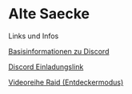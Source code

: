 # Alte Saecke 
Links und Infos<br>

[Basisinformationen zu Discord](https://youtu.be/S-lKon8xZx4)

[Discord Einladungslink](https://discord.gg/Pfq2FRa)

[Videoreihe Raid (Entdeckermodus)](https://www.youtube.com/watch?v=_rOnK1g4oNU&list=PL-QwoYvqt2L5Rx_dE05f4M3nc05qNs_Qz)
